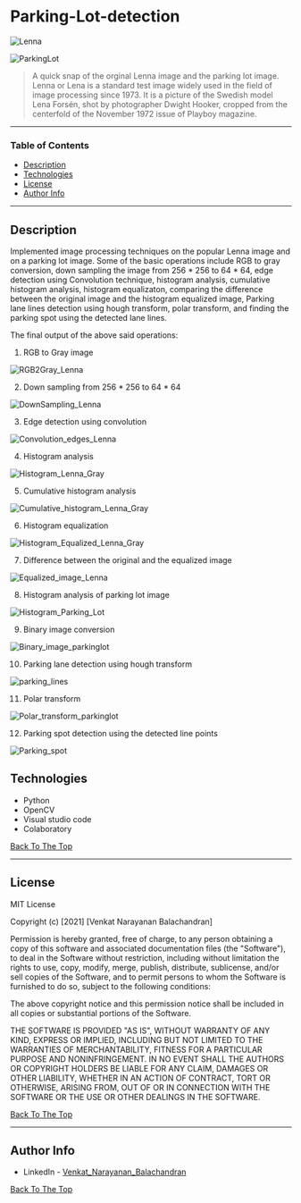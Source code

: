 # Parking-Lot-detection

![Lenna](https://user-images.githubusercontent.com/79725511/109583232-90228d80-7acd-11eb-806a-118bddef05b6.jpg)

![ParkingLot](https://user-images.githubusercontent.com/79725511/109583233-90bb2400-7acd-11eb-82f5-02d0fa0ddb7a.jpg)

> A quick snap of the orginal Lenna image and the parking lot image.
> Lenna or Lena is a standard test image widely used in the field of image processing since 1973. It is a picture of the Swedish model Lena Forsén, shot by photographer Dwight Hooker, cropped from the centerfold of the November 1972 issue of Playboy magazine.

---

### Table of Contents

- [Description](#description)
- [Technologies](#technologies)
- [License](#license)
- [Author Info](#author-info)

---

## Description

Implemented image processing techniques on the popular Lenna image and on a parking lot image. Some of the basic operations include RGB to gray conversion, down sampling the image from 256 * 256 to 64 * 64, edge detection using Convolution technique, histogram analysis, cumulative histogram analysis, histogram equalizaton, comparing the difference between the original image and the histogram equalized image, Parking lane lines detection using hough transform, polar transform, and finding the parking spot using the detected lane lines.

The final output of the above said operations: 

1) RGB to Gray image

![RGB2Gray_Lenna](https://user-images.githubusercontent.com/79725511/109581609-96633a80-7aca-11eb-9598-25bfd737e73f.png)

2) Down sampling from 256 * 256 to 64 * 64

![DownSampling_Lenna](https://user-images.githubusercontent.com/79725511/109581602-95caa400-7aca-11eb-904f-747c466515ce.png)

3) Edge detection using convolution

![Convolution_edges_Lenna](https://user-images.githubusercontent.com/79725511/109581599-95320d80-7aca-11eb-8b5f-be5ed92f01de.png)

4) Histogram analysis

![Histogram_Lenna_Gray](https://user-images.githubusercontent.com/79725511/109581606-96633a80-7aca-11eb-94a2-6c4e28bb962e.png)

5) Cumulative histogram analysis

![Cumulative_histogram_Lenna_Gray](https://user-images.githubusercontent.com/79725511/109581601-95caa400-7aca-11eb-82d5-40f15f9e83b1.png)

6) Histogram equalization

![Histogram_Equalized_Lenna_Gray](https://user-images.githubusercontent.com/79725511/109581605-95caa400-7aca-11eb-8903-02d992c0062f.png)

7) Difference between the original and the equalized image

![Equalized_image_Lenna](https://user-images.githubusercontent.com/79725511/109581603-95caa400-7aca-11eb-9393-520f2cae89ea.png)

8) Histogram analysis of parking lot image

![Histogram_Parking_Lot](https://user-images.githubusercontent.com/79725511/109581607-96633a80-7aca-11eb-8528-606378c0830b.png)

9) Binary image conversion

![Binary_image_parkinglot](https://user-images.githubusercontent.com/79725511/109581598-95320d80-7aca-11eb-89ab-a813e3cf68f0.png) 

10) Parking lane detection using hough transform

![parking_lines](https://user-images.githubusercontent.com/79725511/109581504-65830580-7aca-11eb-8aed-9bb35aca99c7.png)

11) Polar transform

![Polar_transform_parkinglot](https://user-images.githubusercontent.com/79725511/109581608-96633a80-7aca-11eb-9433-b63217fb65d1.png)

12) Parking spot detection using the detected line points

![Parking_spot](https://user-images.githubusercontent.com/79725511/109581505-65830580-7aca-11eb-8126-cbedb4d6737e.png)


## Technologies

- Python
- OpenCV
- Visual studio code
- Colaboratory

[Back To The Top](#Parking-Lot-detection)

---

## License

MIT License

Copyright (c) [2021] [Venkat Narayanan Balachandran]

Permission is hereby granted, free of charge, to any person obtaining a copy
of this software and associated documentation files (the "Software"), to deal
in the Software without restriction, including without limitation the rights
to use, copy, modify, merge, publish, distribute, sublicense, and/or sell
copies of the Software, and to permit persons to whom the Software is
furnished to do so, subject to the following conditions:

The above copyright notice and this permission notice shall be included in all
copies or substantial portions of the Software.

THE SOFTWARE IS PROVIDED "AS IS", WITHOUT WARRANTY OF ANY KIND, EXPRESS OR
IMPLIED, INCLUDING BUT NOT LIMITED TO THE WARRANTIES OF MERCHANTABILITY,
FITNESS FOR A PARTICULAR PURPOSE AND NONINFRINGEMENT. IN NO EVENT SHALL THE
AUTHORS OR COPYRIGHT HOLDERS BE LIABLE FOR ANY CLAIM, DAMAGES OR OTHER
LIABILITY, WHETHER IN AN ACTION OF CONTRACT, TORT OR OTHERWISE, ARISING FROM,
OUT OF OR IN CONNECTION WITH THE SOFTWARE OR THE USE OR OTHER DEALINGS IN THE
SOFTWARE.

[Back To The Top](#Parking-Lot-detection)

---

## Author Info

- LinkedIn - [Venkat_Narayanan_Balachandran](https://www.linkedin.com/in/venkat-balachandran)

[Back To The Top](#Parking-Lot-detection)

